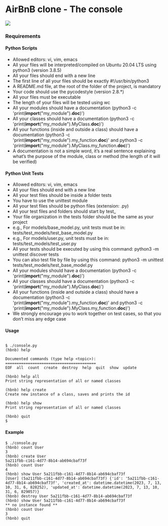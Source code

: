 # AirBnB clone - The console

![](https://s3.amazonaws.com/alx-intranet.hbtn.io/uploads/medias/2018/6/65f4a1dd9c51265f49d0.png?X-Amz-Algorithm=AWS4-HMAC-SHA256&X-Amz-Credential=AKIARDDGGGOUSBVO6H7D%2F20230712%2Fus-east-1%2Fs3%2Faws4_request&X-Amz-Date=20230712T194425Z&X-Amz-Expires=86400&X-Amz-SignedHeaders=host&X-Amz-Signature=1b84923d0831d6f843b8df5b82bd1b85c9585e323cfd0c3e01fc013b0d922069)

### Requirements
#### Python Scripts
- Allowed editors: vi, vim, emacs
- All your files will be interpreted/compiled on Ubuntu 20.04 LTS using python3 (version 3.8.5)
- All your files should end with a new line
- The first line of all your files should be exactly #!/usr/bin/python3
- A README.md file, at the root of the folder of the project, is mandatory
- Your code should use the pycodestyle (version 2.8.*)
- All your files must be executable
- The length of your files will be tested using wc
- All your modules should have a documentation (python3 -c 'print(__import__("my_module").__doc__)')
- All your classes should have a documentation (python3 -c 'print(__import__("my_module").MyClass.__doc__)')
- All your functions (inside and outside a class) should have a documentation (python3 -c 'print(__import__("my_module").my_function.__doc__)' and python3 -c 'print(__import__("my_module").MyClass.my_function.__doc__)')
- A documentation is not a simple word, it’s a real sentence explaining what’s the purpose of the module, class or method (the length of it will be verified)

#### Python Unit Tests
- Allowed editors: vi, vim, emacs
- All your files should end with a new line
- All your test files should be inside a folder tests
- You have to use the unittest module
- All your test files should be python files (extension: .py)
- All your test files and folders should start by test_
- Your file organization in the tests folder should be the same as your project
- e.g., For models/base_model.py, unit tests must be in: tests/test_models/test_base_model.py
- e.g., For models/user.py, unit tests must be in: tests/test_models/test_user.py
- All your tests should be executed by using this command: python3 -m unittest discover tests
- You can also test file by file by using this command: python3 -m unittest tests/test_models/test_base_model.py
- All your modules should have a documentation (python3 -c 'print(__import__("my_module").__doc__)')
- All your classes should have a documentation (python3 -c 'print(__import__("my_module").MyClass.__doc__)')
- All your functions (inside and outside a class) should have a documentation (python3 -c 'print(__import__("my_module").my_function.__doc__)' and python3 -c 'print(__import__("my_module").MyClass.my_function.__doc__)')
- We strongly encourage you to work together on test cases, so that you don’t miss any edge case

#### Usage
```console

$ ./console.py
(hbnb) help

Documented commands (type help <topic>):
========================================
EOF  all  count  create  destroy  help  quit  show  update

(hbnb) help all
Print string representation of all or named classes

(hbnb) help create
Create new instance of a class, saves and prints the id

(hbnb) help show
Print string representation of all or named classes

(hbnb) quit
$
```

#### Example
```console
$ ./console.py
(hbnb) count User
3
(hbnb) create User
5a211fbb-c161-4d77-8b14-ab694cbaf73f
(hbnb) count User
4
(hbnb) show User 5a211fbb-c161-4d77-8b14-ab694cbaf73f
[User] (5a211fbb-c161-4d77-8b14-ab694cbaf73f) {'id': '5a211fbb-c161-4d77-8b14-ab694cbaf73f', 'created_at': datetime.datetime(2023, 7, 13, 10, 31, 6, 828252), 'updated_at': datetime.datetime(2023, 7, 13, 10, 31, 6, 829057)}
(hbnb) destroy User 5a211fbb-c161-4d77-8b14-ab694cbaf73f
(hbnb) show User 5a211fbb-c161-4d77-8b14-ab694cbaf73f
** no instance found **
(hbnb) count User
3
(hbnb) quit
```
